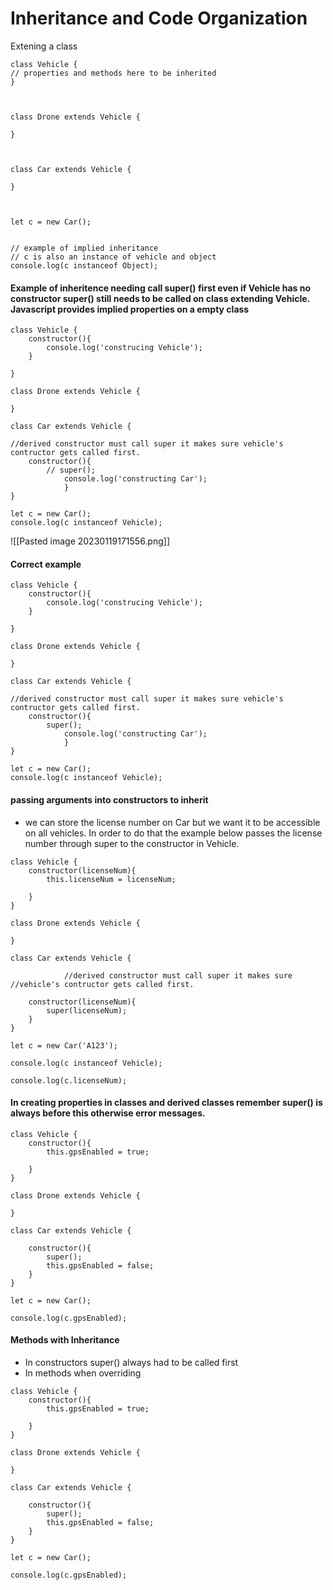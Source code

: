 
# Inheritance and Code Organization

Extening a class

```
class Vehicle {
// properties and methods here to be inherited
}

  

class Drone extends Vehicle {

}

  

class Car extends Vehicle {

}

  

let c = new Car();

  
// example of implied inheritance
// c is also an instance of vehicle and object
console.log(c instanceof Object);

```
#### Example of inheritence needing call super() first even if Vehicle has no constructor super() still needs to be called on class extending Vehicle. Javascript provides implied properties on a empty class
```
class Vehicle {
	constructor(){
		console.log('construcing Vehicle');
	}

}

class Drone extends Vehicle {

}

class Car extends Vehicle {

//derived constructor must call super it makes sure vehicle's contructor gets called first.
	constructor(){
		// super();
			console.log('constructing Car');
			}
}

let c = new Car();
console.log(c instanceof Vehicle);

```

![[Pasted image 20230119171556.png]]
#### Correct example
```
class Vehicle {
	constructor(){
		console.log('construcing Vehicle');
	}

}

class Drone extends Vehicle {

}

class Car extends Vehicle {

//derived constructor must call super it makes sure vehicle's contructor gets called first.
	constructor(){
		super();
			console.log('constructing Car');
			}
}

let c = new Car();
console.log(c instanceof Vehicle);
```
#### passing arguments into constructors to inherit
- we can store the license number on Car but we want it to be accessible on all vehicles. In order to do that the example below passes the license number through super to the constructor in Vehicle.
```
class Vehicle {
	constructor(licenseNum){
		this.licenseNum = licenseNum;

	}
}

class Drone extends Vehicle {

}

class Car extends Vehicle {

			//derived constructor must call super it makes sure //vehicle's contructor gets called first.

	constructor(licenseNum){
		super(licenseNum);
	}
}

let c = new Car('A123');

console.log(c instanceof Vehicle);

console.log(c.licenseNum);
```
#### In creating properties in classes and derived classes remember super() is always before this otherwise error messages.

```
class Vehicle {
	constructor(){
		this.gpsEnabled = true;

	}
}

class Drone extends Vehicle {

}

class Car extends Vehicle {

	constructor(){
		super();
		this.gpsEnabled = false;
	}
}

let c = new Car();

console.log(c.gpsEnabled);
```

#### Methods with Inheritance
- In constructors super() always had to be called first
- In methods when overriding 
```
class Vehicle {
	constructor(){
		this.gpsEnabled = true;

	}
}

class Drone extends Vehicle {

}

class Car extends Vehicle {

	constructor(){
		super();
		this.gpsEnabled = false;
	}
}

let c = new Car();

console.log(c.gpsEnabled);
```